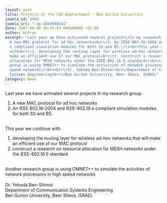```yaml
---
layout: post
title: Projects at the CSE deptartment - Ben Gurion University
joomla_id: 3468
joomla_url: "-sp-1843808141"
date: 2007-09-30 16:41:03.000000000 +02:00
author: Andras
excerpt: "Last year we have activated several projects\rIn my research group<br>\r1.
  A new MAC protocol for ad hoc networks<br>\r2. An IEEE 802.16-2004 and IEEE-802.16
  e compliant simulation modules for both SS and BS.\r\r<br>This year we continue
  with<br>\r1. developing the routing layer for wireless ad-hoc networks that will
  make an efficient use of our MAC protocol<br>\r2. construct a research on resource
  allocation for MESH networks under the IEEE-802.16 E standard\r<br>\rAnother research
  group is using OMNET++ to simulate the activities of network processors in high
  speed networks\r<br><br>\rDr. Yehuda Ben-Shimol<br>\rDepartment of Communication
  Systems Engineering<br>\rBen Gurion University, Beer Sheva, ISRAEL"
category: News
---
```

Last year we have activated several projects
In my research group<br>
1. A new MAC protocol for ad hoc networks<br>
2. An IEEE 802.16-2004 and IEEE-802.16 e compliant simulation modules for both SS and BS.

<br>This year we continue with<br>
1. developing the routing layer for wireless ad-hoc networks that will make an efficient use of our MAC protocol<br>
2. construct a research on resource allocation for MESH networks under the IEEE-802.16 E standard
<br>
Another research group is using OMNET++ to simulate the activities of network processors in high speed networks
<br><br>
Dr. Yehuda Ben-Shimol<br>
Department of Communication Systems Engineering<br>
Ben Gurion University, Beer Sheva, ISRAEL
